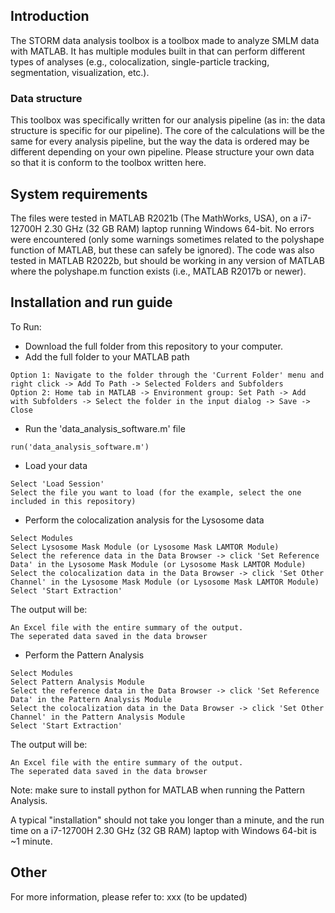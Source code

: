 ## Introduction

The STORM data analysis toolbox is a toolbox made to analyze SMLM data with MATLAB. It has multiple modules built in that can perform different types of analyses (e.g., colocalization, single-particle tracking, segmentation, visualization, etc.).

### Data structure
This toolbox was specifically written for our analysis pipeline (as in: the data structure is specific for our pipeline). The core of the calculations will be the same for every analysis pipeline, but the way the data is ordered may be different depending on your own pipeline. 
Please structure your own data so that it is conform to the toolbox written here.

## System requirements
The files were tested in MATLAB R2021b (The MathWorks, USA), on a i7-12700H 2.30 GHz (32 GB RAM) laptop running Windows 64-bit. No errors were encountered (only some warnings sometimes related to the polyshape function of MATLAB, but these can safely be ignored).
The code was also tested in MATLAB R2022b, but should be working in any version of MATLAB where the polyshape.m function exists (i.e., MATLAB R2017b or newer).

## Installation and run guide
To Run:
  - Download the full folder from this repository to your computer.
  - Add the full folder to your MATLAB path 
  ```
  Option 1: Navigate to the folder through the 'Current Folder' menu and right click -> Add To Path -> Selected Folders and Subfolders
  Option 2: Home tab in MATLAB -> Environment group: Set Path -> Add with Subfolders -> Select the folder in the input dialog -> Save -> Close
  ```
  - Run the 'data_analysis_software.m' file
  ```
  run('data_analysis_software.m')
  ```
  - Load your data
  ```
  Select 'Load Session'
  Select the file you want to load (for the example, select the one included in this repository)
  ```
  - Perform the colocalization analysis for the Lysosome data
  ```
  Select Modules
  Select Lysosome Mask Module (or Lysosome Mask LAMTOR Module)
  Select the reference data in the Data Browser -> click 'Set Reference Data' in the Lysosome Mask Module (or Lysosome Mask LAMTOR Module)
  Select the colocalization data in the Data Browser -> click 'Set Other Channel' in the Lysosome Mask Module (or Lysosome Mask LAMTOR Module)
  Select 'Start Extraction'
  ```
  The output will be:
  ```
  An Excel file with the entire summary of the output.
  The seperated data saved in the data browser
  ```

  - Perform the Pattern Analysis
  ```
  Select Modules
  Select Pattern Analysis Module
  Select the reference data in the Data Browser -> click 'Set Reference Data' in the Pattern Analysis Module
  Select the colocalization data in the Data Browser -> click 'Set Other Channel' in the Pattern Analysis Module
  Select 'Start Extraction'
  ```
  The output will be:
  ```
  An Excel file with the entire summary of the output.
  The seperated data saved in the data browser
  ```
  Note: make sure to install python for MATLAB when running the Pattern Analysis.

 A typical "installation" should not take you longer than a minute, and the run time on a i7-12700H 2.30 GHz (32 GB RAM) laptop with Windows 64-bit is ~1 minute.
   
## Other
For more information, please refer to: xxx (to be updated)
